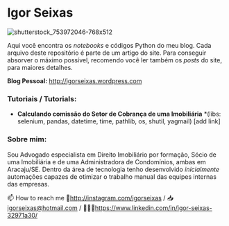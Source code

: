 # Igor Seixas
![shutterstock_753972046-768x512](https://user-images.githubusercontent.com/87819122/126694475-f7ec41cc-a91f-4cf3-aed3-21a88fea46f8.jpg)

Aqui você encontra os *notebooks* e códigos Python do meu blog. Cada arquivo deste repositório é parte de um artigo do site. Para conseguir absorver o máximo possível, recomendo você ler também os *posts* do site, para maiores detalhes.

**Blog Pessoal:** http://igorseixas.wordpress.com


### Tutoriais / Tutorials:

* **Calculando comissão do Setor de Cobrança de uma Imobiliária** *(libs: selenium, pandas, datetime, time, pathlib, os, shutil, yagmail) [add link]

### Sobre mim:

Sou Advogado especialista em Direito Imobiliário por formação, Sócio de uma Imobiliária e de uma Administradora de Condomínios, ambas em Aracaju/SE. Dentro da área de tecnologia tenho desenvolvido *inicialmente* automações capazes de otimizar o trabalho manual das equipes internas das empresas.

📫 How to reach me 📱http://instagram.com/igorseixas / 📥 igorseixas@hotmail.com / 👨🏽‍💼https://www.linkedin.com/in/igor-seixas-32971a30/

<!---
igor-seixas/igor-seixas is a ✨ special ✨ repository because its `README.md` (this file) appears on your GitHub profile.
You can click the Preview link to take a look at your changes.
--->
